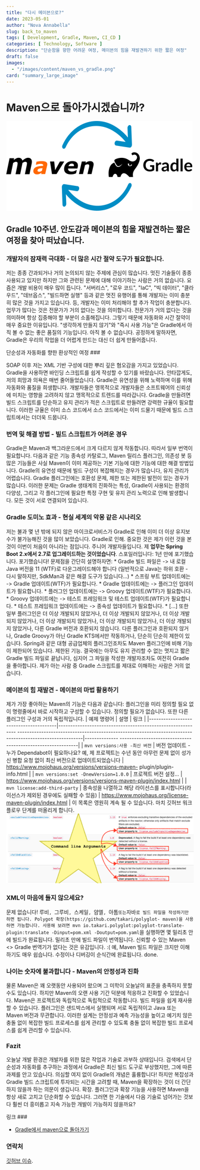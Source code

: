 ```yaml
---
title: "다시 메이븐으로?"
date: 2023-05-01
author: "Nova Annabella"
slug: back_to_maven
tags: [ Development, Gradle, Maven, CI_CD ]
categories: [ Technology, Software ]
description: "단순함을 향한 어려운 여정, 메이븐의 힘을 재발견하기 위한 짧은 여정"
draft: false
images:
  - "/images/content/maven_vs_gradle.png"
card: "summary_large_image"
---
```




# Maven으로 돌아가시겠습니까?

[![maven_vs_gradle](/images/content/maven_vs_gradle.png)](https://phauer.com/2018/moving-back-from-gradle-to-maven/)

## Gradle 10주년. 안도감과 메이븐의 힘을 재발견하는 짧은 여정을 찾아 떠났습니다.



### 개발자의 잠재력 극대화 - 더 많은 시간 절약 도구가 필요합니다.

저는 종종 간과되거나 거의 논의되지 않는 주제에 관심이 많습니다. 멋진 기술들이 종종 사용되고 있지만 하지만 그와 관련된 문제에 대해 이야기하는 사람은 거의 없습니다. 요즘은 개발 비용이 매우 많이 듭니다.
"서버리스", "로우 코드", "IaC", "빅 데이터", "클라우드", "데브옵스", "빌드하면 실행" 등과 같은 멋진 유행어를 통해 개발자는 이미 충분히 많은 것을 가지고 있습니다. 등, 개발자는 이미 처리해야
할 추가 작업이 충분합니다. 업무가 많다는 것은 전문가가 거의 없다는 것을 의미합니다. 전문가가 거의 없다는 것을 의미하며 항상 집중해야 할 부분이 소홀해집니다. 그렇기 때문에 자동화와 시간 절약이 매우 중요한
이유입니다. "생각하게 만들지 않기"와 "즉시 사용 가능"은 Gradle에서 아직 볼 수 없는 좋은 품질의 기능입니다. 아직 볼 수 없습니다. 공정하게 말하자면, Gradle은 우리의 작업을 더 어렵게 만드는 대신
더 쉽게 만들어줍니다.

단순성과 자동화를 향한 환상적인 여정 ###

SOAP 이후 저는 XML 기반 구성에 대한 뿌리 깊은 혐오감을 가지고 있었습니다. Gradle을 사용하면 바인딩 스크립트를 쉽게 작성할 수 있기를 바랐습니다. 안타깝게도, 저의 희망과 의욕은 매번 줄어들었습니다.
Gradle은 유연성을 위해 노력하며 이를 위해 자동화와 품질을 희생합니다. 개발자들은 맹목적으로 개발자들은 소프트웨어의 신뢰성에 미치는 영향을 고려하지 않고 맹목적으로 트렌드를 따라갑니다. Gradle을 만들려면
빌드 스크립트를 단순하고 유지 관리가 적은 스크립트로 만들려면 강력한 규율이 필요합니다. 이러한 규율은 이미 소스 코드에서 소스 코드에서는 이미 드물기 때문에 빌드 스크립트에서는 더더욱 드뭅니다.

### 번역 및 해결 방법 - 빌드 스크립트가 어려운 경우

Gradle은 Maven과 백그라운드에서 크게 다르지 않게 작동합니다. 따라서 일부 번역이 필요합니다. 다음과 같은 기능 종속성 카탈로그, Maven 릴리스 플러그인, 의존성 봇 등 많은 기능들은 사실 Maven이
이미 제공하는 기본 기능에 대한 기능에 대한 해결 방법입니다. Gradle의 유연성 때문에 빌드 구성이 복잡해지는 경우가 많습니다, 유지 관리가 어렵습니다. Gradle 플러그인에는 호환성 문제, 제한 또는 제한된
발전이 있는 경우가 많습니다. 이러한 문제는 Gradle 생태계의 진화하는 특성, Gradle이 사용되는 환경의 다양성, 그리고 각 플러그인에 필요한 특정 구현 및 유지 관리 노력으로 인해 발생합니다. 모든 것이
서로 연결되어 있습니다.

### Gradle 도미노 효과 - 현실 세계의 악몽 같은 시나리오

저는 불과 몇 년 밖에 되지 않은 마이크로서비스가 Gradle로 인해 이미 더 이상 유지보수가 불가능해진 것을 많이 보았습니다. Gradle로 인해. 중요한 것은 제가 이런 것을 본 것이 이번이 처음이 아니라는
점입니다. 주니어 개발자들입니다. 제 **업무는 Spring Boot 2.x에서 2.7로 업그레이드하는 것이었습니다**. 스포일러입니다: 1년 만에 포기했습니다. 포기했습니다! 문제점을 간단히 설명하자면: *
Gradle 빌드 파일은 -> 내 로컬 Java 버전을 11 (WTF)로 다운그레이드해야 합니다 (일반적으로 Java는  하위 호환 - 다시 말하지만, SdkMan과 같은 해결 도구가 있습니다...) * 스프링
부트 업데이트에는 -> Gradle 업데이트(WTF)가 필요합니다. * Gradle 업데이트에는 -> 플러그인 업데이트가 필요합니다. * 플러그인 업데이트에는 -> Groovy 업데이트(WTF)가 필요합니다. *
Groovy 업데이트에는 -> 테스트 프레임워크 및 테스트 업데이트(WTF)가 필요합니다. * 테스트 프레임워크 업데이트에는 -> 종속성 업데이트가 필요합니다. * \[...]  또한 일부 플러그인은 더 이상
개발되지 않았거나, 더 이상 개발되지 않았거나, 더 이상 개발되지 않았거나, 더 이상 개발되지 않았거나, 더 이상 개발되지 않았거나, 더 이상 개발되지 않았거나, 다른 Gradle 버전과 호환되지 않습니다.  다른
플러그인과 호환되지 않거나, Gradle Groovy가 아닌 Gradle KTS에서만 작동하거나, 단순히  단순히 제한이 있습니다. Spring과 같은 대형 공급업체의 플러그인조차도 Maven 플러그인에 비해
기능이 제한되어 있습니다.  제한된 기능. 결국에는 아무도 유지 관리할 수 없는 멋지고 짧은 Gradle 빌드 파일로 끝납니다,  심지어 그 파일을 작성한 개발자조차도 여전히 Gradle을 좋아합니다. 제가 아는
사람 중  Gradle 스크립트를 제대로 이해하는 사람은 거의 없습니다.

### 메이븐의 힘 재발견 - 메이븐의 마법 활용하기

제가 가장 좋아하는 Maven의 기능은 다음과 같습니다: 플러그인을 미리 정의할 필요 없이 명령줄에서 바로 시작하고 구성할 수 있습니다. 정의할 필요가 없습니다. 또한 다른 플러그인 구성과 거의 독립적입니다. |
예제 명령어 | 설명 | 링크 | |---------------------------------------|------------------------------------------------------------
---------------------------------------------------------------------------------------------------------|--------------
------------------------------------------------------------| | `mvn versions:사용 -최신 버전` | 버전 업데이트 - 누가 Dependabot이
필요하나요? 예, 제 프로젝트는 수년 동안 아무런 문제 없이 성가신 병합 요청 없이 최신 버전으로 업데이트되었습니다 | https://www.mojohaus.org/versions/versions-maven-
plugin/plugin-info.html | | `mvn versions:set -DnewVersion=1.0.0` | 프로젝트 버전 설정...
| https://www.mojohaus.org/versions/versions-maven-plugin/index.html | | `mvn license:add-third-party` | 종속성을 나열하고 해당
라이선스를 표시합니다(라이선스가 제외된 경우에도 실패할 수 있음) | https://www.mojohaus.org/license-maven-plugin/index.html | 이 목록은 영원히 계속 될 수
있습니다. 마치 깃허브 워크플로우 단계를 떠올리게 합니다. ![maven_plugin_command_line_args](/images/content/maven_plugin_command_line_args.png)

### XML이 마음에 들지 않으세요?

문제 없습니다! 루비`, `그루비`, `스케일`, `얌엘`, `아톰` 또는 `자바`로 빌드 파일을 작성하기만 하면 됩니다. Polygot 확장(https://github.com/takari/polyglot-
maven)을 사용하면 가능합니다. 사용해 보려면 mvn io.takari.polyglot:polyglot-translate-plugin:translate -Dinput=pom.xml
-Doutput=pom.yaml`을 실행하면 몇 밀리초 안에 빌드가 완료됩니다. 밀리초 만에 빌드 파일이 번역됩니다. 신뢰할 수 있는 Maven <> Gradle 번역기가 없다는 것은 유감입니다. :( 예,
Maven 빌드 파일은 크지만 이해하기도 매우 쉽습니다. 수정이나 디버깅이 순식간에 완료됩니다. done.

### 나이는 숫자에 불과합니다 - Maven의 안정성과 진화

물론 Maven은 꽤 오랫동안 사용되어 왔으며 그 미학이 오늘날의 표준을 충족하지 못할 수도 있습니다. 하지만 Maven의 오랜 사용 기간 덕분에 적응하고 진화할 수 있었습니다. Maven은 프로젝트와 독립적으로
독립적으로 작동합니다. 빌드 파일을 쉽게 재사용할 수 있습니다. 플러그인은 샌드박스에서 실행되며 서로 독립적이고 Java 또는 Maven 버전과 무관합니다. 이러한 설계는 안정성과 예측 가능성을 높이고 예기치 않은
충돌 없이 복잡한 빌드 프로세스를 쉽게 관리할 수 있도록 충돌 없이 복잡한 빌드 프로세스를 쉽게 관리할 수 있습니다.

### Fazit

오늘날 개발 환경은 개발자를 위한 많은 작업과 기술로 과부하 상태입니다. 검색에서 단순성과 자동화를 추구하는 과정에서 Gradle은 최신 빌드 도구로 부상했지만, 그에 따른 과제를 안고 있습니다. 의심할 여지 없이
Gradle의 개념은 훌륭합니다! 하지만 복잡성과 Gradle 빌드 스크립트에 투자되는 시간을 고려할 때, Maven을 확장하는 것이 더 간단하지 않을까 하는 의문이 생깁니다. 확장. 플러그인과 확장 기능을 사용하면
Maven을 항상 새로 고치고 단순화할 수 있습니다. 그러면 한 기술에서 다음 기술로 넘어가는 것보다 훨씬 더 흥미롭고 지속 가능한 개발이 가능하지 않을까요?

링크 ###

* [Gradle에서 maven으로 돌아가기](https://phauer.com/2018/moving-back-from-gradle-to-maven/)

### 연락처

[깃허브 이슈](https://github.com/NovaAnnabella/the_unspoken/issues/new/choose).
